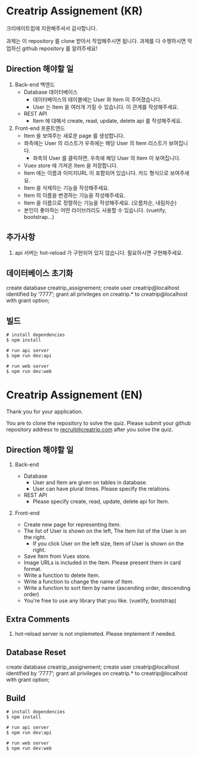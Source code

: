 # Creatrip Assignement (KR)

크리에이트립에 지원해주셔서 감사합니다.

과제는 이 repository 를 clone 받아서 작업해주시면 됩니다.
과제를 다 수행하시면 작업하신 github repository 를 알려주세요!


## Direction 해야할 일
1. Back-end 백엔드
    * Database 데이터베이스
        * 데이터베이스의 테이블에는 User 와 Item 이 주어졌습니다.
        * User 는 Item 을 여러개 가질 수 있습니다. 이 관계를 작성해주세요.
    * REST API 
        * Item 에 대해서 create, read, update, delete api 를 작성해주세요.
2. Front-end 프론트엔드
    * Item 을 보여주는 새로운 page 를 생성합니다.
    * 좌측에는 User 의 리스트가 우측에는 해당 User 의 Item 리스트가 보여집니다.
        * 좌측의 User 를 클릭하면, 우측에 해당 User 의 Item 이 보여집니다.
    * Vuex store 에 가져온 Item 을 저장합니다.
    * Item 에는 이름과 이미지URL 이 포함되어 있습니다. 카드 형식으로 보여주세요.
    * Item 을 삭제하는 기능을 작성해주세요.
    * Item 의 이름을 변경하는 기능을 작성해주세요.
    * Item 을 이름으로 정렬하는 기능을 작성해주세요. (오름차순, 내림차순)
    * 본인이 좋아하는 어떤 라이브러리도 사용할 수 있습니다. (vuetify, bootstrap...)

## 추가사항
1. api 서버는 hot-reload 가 구현되어 있지 않습니다. 필요하시면 구현해주세요. 
    
   
## 데이터베이스 초기화
   create database creatrip_assignement;
   create user creatrip@localhost identified by ‘7777’;
   grant all privileges on creatrip.* to creatrip@localhost with grant option;

## 빌드
    # install dependencies
    $ npm install
    
    # run api server
    $ npm run dev:api
    
    # run web server
    $ npm run dev:web
    
    
    
# Creatrip Assignement (EN)

Thank you for your application.

You are to clone the repository to solve the quiz.
Please submit your github repository address to recruit@creatrip.com after you solve the quiz.

## Direction 해야할 일
1. Back-end 
    * Database 
        * User and Item are given on tables in database.
        * User can have plural itmes. Please specify the relations.
    * REST API 
        * Please specify create, read, update, delete api for Item.
        
2. Front-end 
    * Create new page for representing Item.
    * The list of User is shown on the left, The Item list of the User is on the right. 
         * If you click User on the left size, Item of User is shown on the right.
    * Save Item from Vuex store.
    * Image URLs is included in the Item. Please present them in card format.
    * Write a function to delete Item.
    * Write a function to change the name of Item.
    * Write a function to sort Item by name (ascending order, descending order)
    * You're free to use any library that you like. (vuetify, bootstrap)
    

## Extra Comments
1. hot-reload server is not implemeted. Please implement if needed.
   
  
## Database Reset
   create database creatrip_assignement;
   create user creatrip@localhost identified by ‘7777’;
   grant all privileges on creatrip.* to creatrip@localhost with grant option;

## Build
    # install dependencies
    $ npm install
    
    # run api server
    $ npm run dev:api
    
    # run web server
    $ npm run dev:web
    
